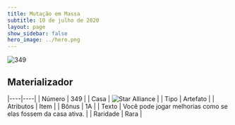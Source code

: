 ```yaml
---
title: Mutação em Massa
subtitle: 10 de julho de 2020
layout: page
show_sidebar: false
hero_image: ../hero.png
---
```


![349](https://cdn.keyforgegame.com/media/card_front/pt/479_349_4MRJXP2963RH_pt.png)

## Materializador

|----|----|
| Número | 349 |
| Casa | ![Star Alliance](https://archonarcana.com/images/thumb/7/7d/Star_Alliance.png/22px-Star_Alliance.png "Aliança Estelar") |
| Tipo | Artefato |
| Atributos | Item |
| Bônus | 1A |
| Texto | Você pode jogar melhorias como se elas fossem da casa ativa. |
| Raridade | Rara |
